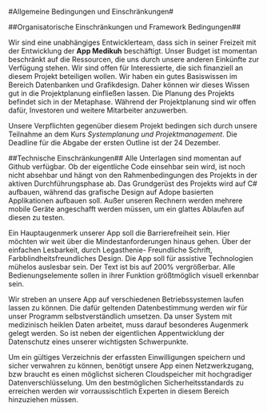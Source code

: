 #Allgemeine Bedingungen und Einschränkungen#

##Organisatorische Einschränkungen und Framework Bedingungen##

Wir sind eine unabhängiges Entwicklerteam, dass sich in seiner Freizeit mit der Entwicklung
der **App Medikuh** beschäftigt. Unser Budget ist momentan beschränkt auf die Ressourcen, die uns durch
unsere anderen Einkünfte zur Verfügung stehen. Wir sind offen für Interessierte, die sich finanziell 
an diesem Projekt beteiligen wollen.
Wir haben ein gutes Basiswissen im Bereich Datenbanken und Grafikdesign. Daher können wir dieses Wissen gut 
in die Projektplanung einfließen lassen.
Die Planung des Projekts befindet sich in der Metaphase. Während der Projektplanung sind wir offen dafür, 
Investoren und weitere Mitarbeiter anzuwerben.

Unsere Verpflichten gegenüber diesem Projekt bedingen sich durch unsere Teilnahme an dem Kurs *Systemplanung und Projektmanagement*.
Die Deadline für die Abgabe der ersten Outline ist der 24 Dezember. 


##Technische Einschränkungen##
Alle Unterlagen sind momentan auf Github verfügbar. Ob der eigentliche Code einsehbar sein wird, ist noch nicht absehbar und
hängt von den Rahmenbedingungen des Projekts in der aktiven Durchführungsphase ab.
Das Grundgerüst des Projekts wird auf C# aufbauen, während das grafische Design auf Adope basierten Applikationen aufbauen soll.
Außer unseren Rechnern werden mehrere mobile Geräte angeschafft werden müssen, um ein glattes Ablaufen auf diesen zu testen.

Ein Hauptaugenmerk unserer App soll die Barrierefreiheit sein. Hier möchten wir weit über die Mindestanforderungen hinaus gehen.
Über der einfachen Lesbarkeit, durch Legasthenie- Freundliche Schrift, Farbblindheitsfreundliches Design. 
Die App soll für assistive Technologien mühelos auslesbar sein. Der Text ist bis auf 200% vergrößerbar.
Alle Bedienungselemente sollen in ihrer Funktion größtmöglich visuell erkennbar sein.

Wir streben an unsere App auf verschiedenen Betriebssystemen laufen lassen zu können. Die dafür geltenden Datenbestimmung
werden wir für unser Programm selbstverständlich umsetzen. Da unser System mit medizinisch heiklen Daten arbeitet, 
muss darauf besonderes Augenmerk gelegt werden. So ist neben der eigentlichen Appentwicklung
der Datenschutz eines unserer wichtigsten Schwerpunkte.

Um ein gültiges Verzeichnis der erfassten Einwilligungen speichern und sicher verwahren zu können, benötigt unsere
App einen Netzwerkzugang, bzw braucht es einen möglichst sicheren Cloudspeicher mit hochgradiger Datenverschlüsselung. 
Um den bestmöglichen Sicherheitsstandards zu erreichen werden wir vorraussischtlich Experten in diesem Bereich 
hinzuziehen müssen.


